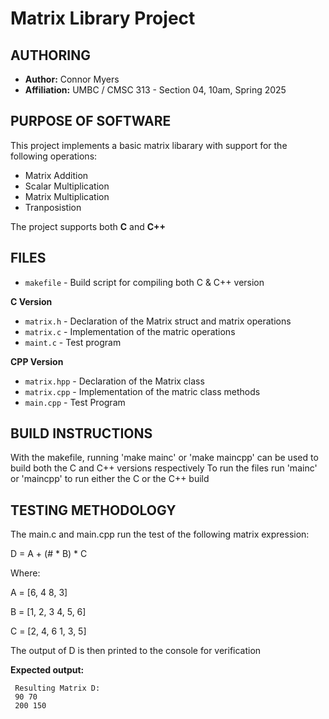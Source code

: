 # Matrix Library Project

## AUTHORING
- **Author:** Connor Myers
- **Affiliation:** UMBC / CMSC 313 - Section 04, 10am, Spring 2025

## PURPOSE OF SOFTWARE
This project implements a basic matrix libarary with support for the following operations:
- Matrix Addition
- Scalar Multiplication
- Matrix Multiplication
- Tranposistion

The project supports both **C** and **C++**

## FILES
- `makefile`   - Build script for compiling both C & C++ version

**C Version**
- `matrix.h`   - Declaration of the Matrix struct and matrix operations
- `matrix.c`   - Implementation of the matric operations
- `maint.c`    - Test program

**CPP Version**
- `matrix.hpp` - Declaration of the Matrix class
- `matrix.cpp` - Implementation of the matric class methods
- `main.cpp`   - Test Program

## BUILD INSTRUCTIONS
With the makefile, running 'make mainc' or 'make maincpp' can be used to build both the C and C++ versions respectively
To run the files run 'mainc' or 'maincpp' to run either the C or the C++ build

## TESTING METHODOLOGY
The main.c and main.cpp run the test of the following matrix expression:

D = A + (# * B) * C

Where:

A = [6, 4
     8, 3]

B = [1, 2, 3
     4, 5, 6]

C = [2, 4, 6
     1, 3, 5]

The output of D is then printed to the console for verification

**Expected output:**

     Resulting Matrix D:
     90 70
     200 150
